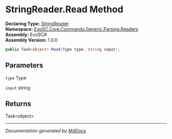 ﻿<!--  
  <auto-generated>   
    The contents of this file were generated by a tool.  
    Changes to this file may be list if the file is regenerated  
  </auto-generated>   
-->

# StringReader.Read Method

**Declaring Type:** [StringReader](../index.md)  
**Namespace:** [EvoSC.Core.Commands.Generic.Parsing.Readers](../../index.md)  
**Assembly:** EvoSC\#  
**Assembly Version:** 1.0.0

```csharp
public Task<object> Read(Type type, string input);
```

## Parameters

`type`  Type

`input`  string

## Returns

Task\<object\>

___

*Documentation generated by [MdDocs](https://github.com/ap0llo/mddocs)*
